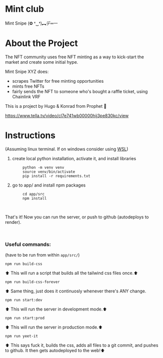 # Mint club

Mint Snipe (✿ ❛‿❛)︻デ═一



# About the Project

The NFT community uses free NFT minting as a way to kick-start the market and create some initial hype. 

Mint Snipe XYZ does:
* scrapes Twitter for free minting opportunities
* mints free NFTs
* fairly sends the NFT to someone who's bought a raffle ticket, using Chainlink VRF

This is a project by Hugo & Konrad from Prophet 💙

https://www.tella.tv/video/cl7e741wb00000hij3pe830kc/view

# Instructions

(Assuming linux terminal. If on windows consider using [WSL](https://docs.microsoft.com/en-us/windows/wsl/install))

1. create local python installation, activate it, and install libraries

```
        python -m venv venv
        source venv/bin/activate
        pip install -r requirements.txt
```

2. go to app/ and install npm packages

```
        cd app/src
        npm install
```

<br>

That's it! Now you can run the server, or push to github (autodeploys to render).

<br>

### Useful commands:

(have to be run from within ```app/src/```)

```
npm run build-css
```

⬆️ This will run a script that builds all the tailwind css files once.⬆️ 

```
npm run build-css-forever
```

⬆️ Same thing, just does it continuosly whenever there's ANY change.


```
npm run start:dev
```

⬆️ This will run the server in development mode.⬆️ 

```
npm run start:prod
```

⬆️ This will run the server in production mode.⬆️ 

```
npm run yeet-it
```

⬆️ This says fuck it, builds the css, adds all files to a git commit, and pushes to github. It then gets autodeployed to the web!⬆️ 




